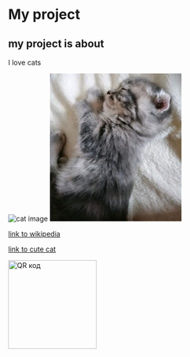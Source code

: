 # My project
## my project is about 

I love cats 

![cat image](https://lh6.googleusercontent.com/proxy/Ww9xr0VQxCqkfdvzXgiQydT4iQDtAU4J2gyXqqRkomDX5u07SZOVHGfdb-xYTQNQjARcAtYArQhM_z3A-0Puqv1yRJqYxpFJVKKn99YxOpPRArY5)
![cats image](koti0-268x300.jpg)

[link to wikipedia](https://ru.wikipedia.org/wiki/Заглавная_страница)

[link to cute cat](koti0-268x300.jpg)


<a href="http://qrcoder.ru" target="_blank"><img src="http://qrcoder.ru/code/?%EF%EE%F1%F2%E0%E2%FC%F2%E5+%ED%E0%EC+10+%EF%EE%E6%E0%EB%F3%E9%F1%F2%E0+%EC%FB+%F1%F2%E0%F0%E0%EB%E8%F1%FC&4&0" width="180" height="180" border="0" title="QR код"></a>
